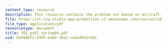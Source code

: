 ```yaml
---
content_type: resource
description: This resource contains the problem set based on aircraft.
file: https://ol-ocw-studio-app-production.s3.amazonaws.com/courses/16-01-unified-engineering-i-ii-iii-iv-fall-2005-spring-2006/ba990bf2b395ede03be2caead01bc5dc_f01_ps01_spring04.pdf
file_type: application/pdf
resourcetype: Document
title: f01_ps01_spring04.pdf
uid: ba990bf2-b395-ede0-3be2-caead01bc5dc
---
```

